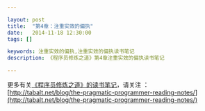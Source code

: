```yaml
---

layout: post
title:  "第4章：注重实效的偏执"
date:   2014-11-18 12:30:00
tags: []

keywords: 注重实效的偏执,注重实效的偏执读书笔记
description: 《程序员修炼之道》第4章注重实效的偏执读书笔记

---
```





更多有关[《程序员修炼之道》的读书笔记](http://tabalt.net/blog/the-pragmatic-programmer-reading-notes/)，请关注 ：  
[http://tabalt.net/blog/the-pragmatic-programmer-reading-notes/](http://tabalt.net/blog/the-pragmatic-programmer-reading-notes/)